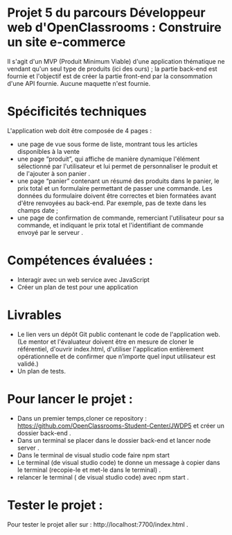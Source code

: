# Projet 5 du parcours Développeur web d'OpenClassrooms : Construire un site e-commerce
Il s'agit d'un MVP (Produit Minimum Viable) d'une application thématique ne vendant qu'un seul type de produits (ici des ours) ; la partie back-end est fournie et l'objectif est de créer la partie front-end par la consommation d'une API fournie. Aucune maquette n'est fournie.

# Spécificités techniques
L'application web doit être composée de 4 pages :

- une page de vue sous forme de liste, montrant tous les articles disponibles à la vente
- une page “produit”, qui affiche de manière dynamique l'élément sélectionné par l'utilisateur et lui permet de personnaliser le produit et de l'ajouter à son panier .
- une page “panier” contenant un résumé des produits dans le panier, le prix total et un formulaire permettant de passer une commande. Les données du formulaire doivent être correctes et bien formatées avant d'être renvoyées au back-end. Par exemple, pas de texte dans les champs date ;
- une page de confirmation de commande, remerciant l'utilisateur pour sa commande, et indiquant le prix total et l'identifiant de commande envoyé par le serveur .

# Compétences évaluées :
- Interagir avec un web service avec JavaScript
- Créer un plan de test pour une application
# Livrables
- Le lien vers un dépôt Git public contenant le code de l'application web.
(Le mentor et l'évaluateur doivent être en mesure de cloner le référentiel, d'ouvrir index.html, d'utiliser l'application entièrement opérationnelle et de confirmer que n’importe quel input utilisateur est validé.)
- Un plan de tests.

# Pour lancer le projet :
- Dans un premier temps,cloner ce repository : https://github.com/OpenClassrooms-Student-Center/JWDP5 et créer un dossier back-end .
- Dans un terminal se placer dans le dossier back-end et lancer node server .
- Dans le terminal de visual studio code faire npm start
- Le terminal (de visual studio code) te donne un message à copier dans le terminal (recopie-le et met-le dans le terminal) .
- relancer le terminal ( de visual studio code) avec npm start .


# Tester le projet :
Pour tester le projet aller sur : http://localhost:7700/index.html .
